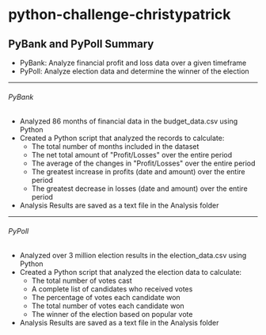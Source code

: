 # python-challenge-christypatrick

## PyBank and PyPoll Summary
* PyBank:  Analyze financial profit and loss data over a given timeframe
* PyPoll:  Analyze election data and determine the winner of the election
______________________________________________________________________________
###### PyBank
* Analyzed 86 months of financial data in the budget_data.csv using Python
* Created a Python script that analyzed the records to calculate:
  * The total number of months included in the dataset
  * The net total amount of "Profit/Losses" over the entire period
  * The average of the changes in "Profit/Losses" over the entire period
  * The greatest increase in profits (date and amount) over the entire period
  * The greatest decrease in losses (date and amount) over the entire period
* Analysis Results are saved as a text file in the Analysis folder
________________________________________________________________________________
###### PyPoll
* Analyzed over 3 million election results in the election_data.csv using Python
* Created a Python script that analyzed the election data to calculate:
  * The total number of votes cast
  * A complete list of candidates who received votes
  * The percentage of votes each candidate won
  * The total number of votes each candidate won
  * The winner of the election based on popular vote
* Analysis Results are saved as a text file in the Analysis folder
